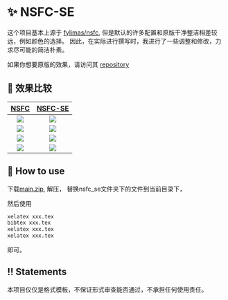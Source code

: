 # ✨ NSFC-SE

这个项目基本上源于 [fylimas/nsfc](https://github.com/fylimas/nsfc), 但是默认的许多配置和原版干净整洁相差较远，例如颜色的选择。
因此，在实际进行撰写时，我进行了一些调整和修改，力求尽可能的简洁朴素。

如果你想要原版的效果，请访问其 [repository](https://github.com/fylimas/nsfc)



## 💃 效果比较

| [NSFC](https://github.com/fylimas/nsfc) | [NSFC-SE](https://github.com/huangjunjie-cs/nsfc-se) |
| :----: | :----: | 
| ![](../gh-pages/galleries/青年正文2024.pdf-0.jpg) | ![](../gh-pages/galleries/青年正文2024-se.pdf-0.jpg) |
| ![](../gh-pages/galleries/青年正文2024.pdf-1.jpg) | ![](../gh-pages/galleries/青年正文2024-se.pdf-1.jpg) |
| ![](../gh-pages/galleries/青年正文2024.pdf-2.jpg) | ![](../gh-pages/galleries/青年正文2024-se.pdf-2.jpg) |
| ![](../gh-pages/galleries/青年正文2024.pdf-3.jpg) | ![](../gh-pages/galleries/青年正文2024-se.pdf-3.jpg) |


## 📖 How to use

下载[main.zip](https://github.com/huangjunjie-cs/nsfc-se/archive/refs/heads/main.zip), 解压，
替换nsfc_se文件夹下的文件到当前目录下，

然后使用

```bash
xelatex xxx.tex
bibtex xxx.tex
xelatex xxx.tex
xelatex xxx.tex
```
即可。


##  ‼️ Statements

本项目仅仅是格式模板，不保证形式审查能否通过，不承担任何使用责任。
